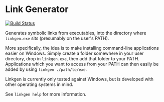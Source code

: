 # Link Generator

[![Build Status](https://dev.azure.com/jjcamp/Path%20Tools/_apis/build/status/jjcamp.linkgen?branchName=master)](https://dev.azure.com/jjcamp/Path%20Tools/_build/latest?definitionId=1&branchName=master)

Generates symbolic links from executables, into the directory where
`linkgen.exe` sits (presumably on the user's PATH).

More specifically, the idea is to make installing command-line applications
easier on Windows. Simply create a folder somewhere in your user directory, drop
in `linkgen.exe`, then add that folder to your PATH. Applications which you want
to access from your PATH can then easily be added by using
`linkgen ./path/to/exe`.

Linkgen is currently only tested against Windows, but is developed with other
operating systems in mind.

See `linkgen help` for more information.